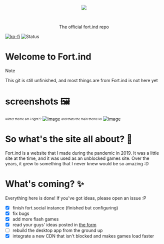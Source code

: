 <p align="center">
  <img src="https://github.com/user-attachments/assets/eda1c7c8-6a51-423a-8a69-d9fe1ea2bfdb" />
</p>
<br>
 <p align="center">
 The official fort.ind repo 
 
 
   [![ko-fi](https://ko-fi.com/img/githubbutton_sm.svg)](https://ko-fi.com/B0B5XRQID)   ![Status](https://services.fort1nd.com/badge/_/status?labelColor=&color=&style=for-the-badge&label=Status)

# Welcome to Fort.ind

> [!NOTE]
> This git is still unfinished, and most things are from Fort.ind is not here yet

# screenshots 🖼️

<sub><sup>winter theme am i right??</sup></sub>
![image](https://github.com/user-attachments/assets/1156e97a-900c-4627-9ff7-2cfc69025534)
<sub><sup>and thats the main theme lol</sup></sub>
![image](https://files.catbox.moe/s4v4bq.png)

# So what's the site all about? 🤔

Fort.ind is a website that I made during the pandemic in 2019. It was a little site at the time, and it was used as an unblocked games site. Over the years, it grew to something that I never knew would be so amazing :D

# What's coming? ✨

Everything here is done! If you've got ideas, please open an issue :P

- [x] finish fort.social instance (finished but configuring)
- [X] fix bugs
- [X] add more flash games
- [X] read your guys' ideas posted in [the form](https://forms.gle/K14hXqdQjfksyQnA8)
- [ ] rebuild the desktop app from the ground up
- [x] integrate a new CDN that isn't blocked and makes games load faster
